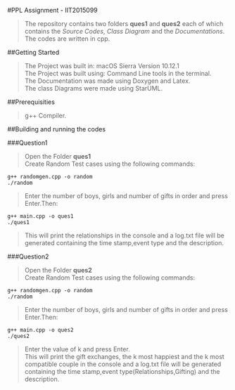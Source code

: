 #PPL Assignment - IIT2015099
>The repository contains two folders **ques1** and **ques2** each of which contains the *Source Codes*, *Class Diagram* and the *Documentations*.
>The codes are written in cpp.

##Getting Started
>The Project was built in: macOS Sierra Version 10.12.1                      
>The Project was built using: Command Line tools in the terminal.   
>The Documentation was made using Doxygen and Latex.        
>The class Diagrams were made using StarUML.

##Prerequisities
>g++ Compiler.

##Building and running the codes

###Question1
>Open the Folder **ques1**           
>Create Random Test cases using the following commands:
```
g++ randomgen.cpp -o random
./random
```
>Enter the number of boys, girls and number of gifts in order and press Enter.Then:     
````
g++ main.cpp -o ques1
./ques1
````
>This will print the relationships in the console and a log.txt file will be generated containing the time stamp,event type and the description.

###Question2
>Open the Folder **ques2**           
>Create Random Test cases using the following commands:
```
g++ randomgen.cpp -o random
./random
```
>Enter the number of boys, girls and number of gifts in order and press Enter.Then:     
````
g++ main.cpp -o ques2
./ques2
````
>Enter the value of k and press Enter.       
>This will print the gift exchanges, the k most happiest and the k most compatible couple in the console and a log.txt file will be generated containing the time stamp,event type(Relationships,Gifting) and the description.

